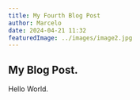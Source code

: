```yaml
---
title: My Fourth Blog Post
author: Marcelo
date: 2024-04-21 11:32
featuredImage: ../images/image2.jpg
---
```


## My Blog Post.

Hello World.